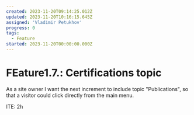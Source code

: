 ```yaml
---
created: 2023-11-20T09:14:25.012Z
updated: 2023-11-20T10:16:15.645Z
assigned: 'Vladimir Petukhov'
progress: 0
tags:
  - Feature
started: 2023-11-20T00:00:00.000Z
---
```


# FEature1.7.: Certifications topic

As a site owner I want the next increment to include topic "Publications", so that a visitor could click directly from the main menu.

ITE: 2h
